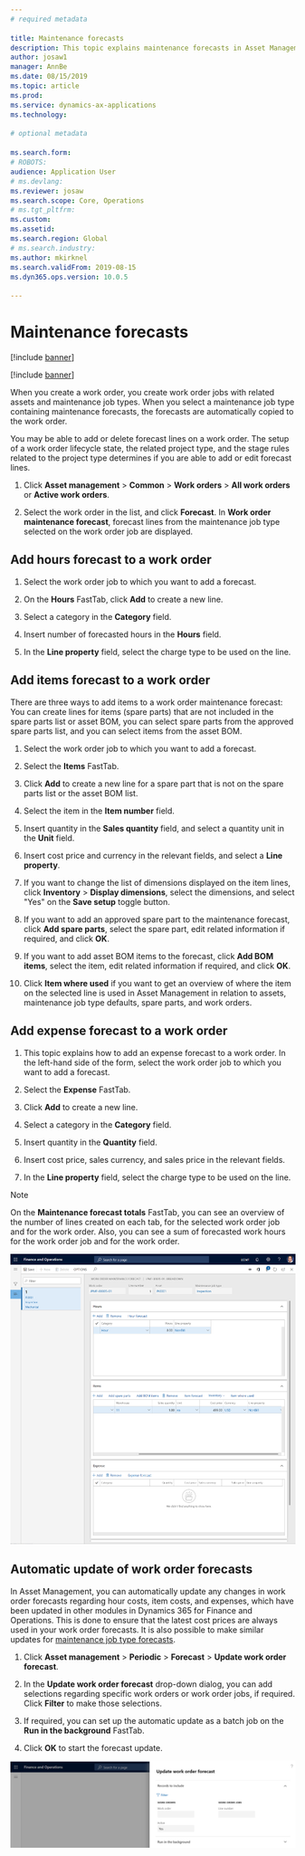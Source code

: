 ```yaml
---
# required metadata

title: Maintenance forecasts
description: This topic explains maintenance forecasts in Asset Management.
author: josaw1
manager: AnnBe
ms.date: 08/15/2019
ms.topic: article
ms.prod: 
ms.service: dynamics-ax-applications
ms.technology: 

# optional metadata

ms.search.form: 
# ROBOTS: 
audience: Application User
# ms.devlang: 
ms.reviewer: josaw
ms.search.scope: Core, Operations
# ms.tgt_pltfrm: 
ms.custom: 
ms.assetid: 
ms.search.region: Global
# ms.search.industry: 
ms.author: mkirknel
ms.search.validFrom: 2019-08-15
ms.dyn365.ops.version: 10.0.5

---
```


# Maintenance forecasts

[!include [banner](../../includes/banner.md)]

[!include [banner](../../includes/preview-banner.md)]


When you create a work order, you create work order jobs with related assets and maintenance job types. When you select a maintenance job type containing maintenance forecasts, the forecasts are automatically copied to the work order.

You may be able to add or delete forecast lines on a work order. The setup of a work order lifecycle state, the related project type, and the stage rules related to the project type determines if you are able to add or edit forecast lines. 

1. Click **Asset management** > **Common** > **Work orders** > **All work orders** or **Active work orders**.

2. Select the work order in the list, and click **Forecast**. In **Work order maintenance forecast**, forecast lines from the maintenance job type selected on the work order job are displayed.


## Add hours forecast to a work order

1. Select the work order job to which you want to add a forecast.

2. On the **Hours** FastTab, click **Add** to create a new line.

3. Select a category in the **Category** field.

4. Insert number of forecasted hours in the **Hours** field.

5. In the **Line property** field, select the charge type to be used on the line.


## Add items forecast to a work order

There are three ways to add items to a work order maintenance forecast: You can create lines for items (spare parts) that are not included in the spare parts list or asset BOM, you can select spare parts from the approved spare parts list, and you can select items from the asset BOM.

1. Select the work order job to which you want to add a forecast.

2. Select the **Items** FastTab.

3. Click **Add** to create a new line for a spare part that is not on the spare parts list or the asset BOM list.

4. Select the item in the **Item number** field.

5. Insert quantity in the **Sales quantity** field, and select a quantity unit in the **Unit** field.

6. Insert cost price and currency in the relevant fields, and select a **Line property**.

7. If you want to change the list of dimensions displayed on the item lines, click **Inventory** > **Display dimensions**, select the dimensions, and select "Yes" on the **Save setup** toggle button.

8. If you want to add an approved spare part to the maintenance forecast, click **Add spare parts**, select the spare part, edit related information if required, and click **OK**.

9. If you want to add asset BOM items to the forecast, click **Add BOM items**, select the item, edit related information if required, and click **OK**.

10. Click **Item where used** if you want to get an overview of where the item on the selected line is used in Asset Management in relation to assets, maintenance job type defaults, spare parts, and work orders. 



## Add expense forecast to a work order

1. This topic explains how to add an expense forecast to a work order. In the left-hand side of the form, select the work order job to which you want to add a forecast.

2. Select the **Expense** FastTab.

3. Click **Add** to create a new line.

4. Select a category in the **Category** field.

5. Insert quantity in the **Quantity** field.

6. Insert cost price, sales currency, and sales price in the relevant fields.

7. In the **Line property** field, select the charge type to be used on the line.

>[!NOTE]
>On the **Maintenance forecast totals** FastTab, you can see an overview of the number of lines created on each tab, for the selected work order job and for the work order. Also, you can see a sum of forecasted work hours for the work order job and for the work order.

![Figure 1](media/06-work-orders.png)


## Automatic update of work order forecasts

In Asset Management, you can automatically update any changes in work order forecasts regarding hour costs, item costs, and expenses, which have been updated in other modules in Dynamics 365 for Finance and Operations. This is done to ensure that the latest cost prices are always used in your work order forecasts. It is also possible to make similar updates for [maintenance job type forecasts](../setup-for-work-orders/job-groups-and-job-types-variants-trades-and-checklists.md).

1. Click **Asset management** > **Periodic** > **Forecast** > **Update work order forecast**.

2. In the **Update work order forecast** drop-down dialog, you can add selections regarding specific work orders or work order jobs, if required. Click **Filter** to make those selections.

3. If required, you can set up the automatic update as a batch job on the **Run in the background** FastTab.

4. Click **OK** to start the forecast update.


![Figure 2](media/07-work-orders.png)

